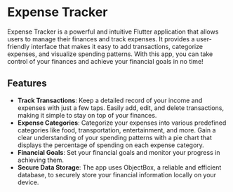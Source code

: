 # Expense Tracker

Expense Tracker is a powerful and intuitive Flutter application that allows users to manage their finances and track expenses. It provides a user-friendly interface that makes it easy to add transactions, categorize expenses, and visualize spending patterns. With this app, you can take control of your finances and achieve your financial goals in no time!

## Features

* **Track Transactions**: Keep a detailed record of your income and expenses with just a few taps. Easily add, edit, and delete transactions, making it simple to stay on top of your finances.
* **Expense Categories**: Categorize your expenses into various predefined categories like food, transportation, entertainment, and more. Gain a clear understanding of your spending patterns with a pie chart that displays the percentage of spending on each expense category.
* **Financial Goals**: Set your financial goals and monitor your progress in achieving them. 
* **Secure Data Storage**: The app uses ObjectBox, a reliable and efficient database, to securely store your financial information locally on your device.

